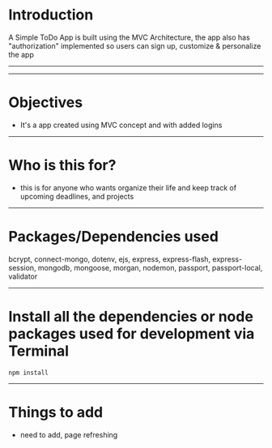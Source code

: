 # Introduction

A Simple ToDo App is built using the MVC Architecture, the app also has "authorization" implemented so users can sign up, customize & personalize the app 

---

---

# Objectives

- It's a app created using MVC concept and with added logins 

---

# Who is this for? 

- this is for anyone who wants organize their life and keep track of upcoming deadlines, and projects

---

# Packages/Dependencies used 

bcrypt, connect-mongo, dotenv, ejs, express, express-flash, express-session, mongodb, mongoose, morgan, nodemon, passport, passport-local, validator

---

# Install all the dependencies or node packages used for development via Terminal

`npm install` 

---

# Things to add

- need to add, page refreshing


